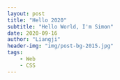 ```yaml
---
layout: post
title: "Hello 2020"
subtitle: "Hello World, I'm Simon"
date: 2020-09-16
author: "Liangji"
header-img: "img/post-bg-2015.jpg"
tags:
    - Web
    - CSS
---
```

